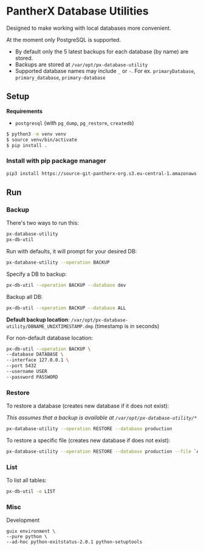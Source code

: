 # PantherX Database Utilities

Designed to make working with local databases more convenient.

At the moment only PostgreSQL is supported.

- By default only the 5 latest backups for each database (by name) are stored.
- Backups are stored at `/var/opt/px-database-utility`
- Supported database names may include `_` or `-`. For ex. `primaryDatabase`, `primary_database`, `primary-database`

## Setup

**Requirements**

- `postgresql` (with `pg_dump`, `pg_restore`, `createdb`)

```bash
$ python3 -m venv venv
$ source venv/bin/activate
$ pip install .
```

### Install with pip package manager

```bash
pip3 install https://source-git-pantherx-org.s3.eu-central-1.amazonaws.com/px-database-utility_latest.tgz
```

## Run

### Backup

There's two ways to run this:

```bash
px-database-utility
px-db-util
```

Run with defaults, it will prompt for your desired DB:

```bash
px-database-utility --operation BACKUP
```

Specify a DB to backup:

```bash
px-db-util --operation BACKUP --database dev
```

Backup all DB:

```bash
px-db-util --operation BACKUP --database ALL
```

**Default backup location**: `/var/opt/px-database-utility/DBNAME_UNIXTIMESTAMP.dmp` (timestamp is in seconds)

For non-default database location:

```bash
px-db-util --operation BACKUP \
--database DATABASE \
--interface 127.0.0.1 \
--port 5432
--username USER
--password PASSWORD
```

### Restore

To restore a database (creates new database if it does not exist):

_This assumes that a backup is available at `/var/opt/px-database-utility/*`_

```bash
px-database-utility --operation RESTORE --database production
```

To restore a specific file (creates new database if does not exist):

```bash
px-database-utility --operation RESTORE --database production --file `ABSOLUTE_PATH.dmp`
```

### List

To list all tables:

```bash
px-db-util -o LIST
```

### Misc

Development

```
guix environment \
--pure python \
--ad-hoc python-exitstatus-2.0.1 python-setuptools
```
